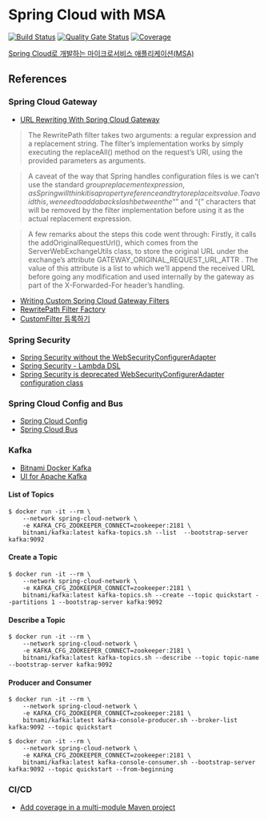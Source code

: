 # Spring Cloud with MSA

[![Build Status](https://app.travis-ci.com/safecornerscoffee/spring-cloud-with-msa.svg?branch=master)](https://app.travis-ci.com/safecornerscoffee/spring-cloud-with-msa)
[![Quality Gate Status](https://sonarcloud.io/api/project_badges/measure?project=safecornerscoffee_spring-cloud-with-msa&metric=alert_status)](https://sonarcloud.io/summary/new_code?id=safecornerscoffee_spring-cloud-with-msa)
[![Coverage](https://sonarcloud.io/api/project_badges/measure?project=safecornerscoffee_spring-cloud-with-msa&metric=coverage)](https://sonarcloud.io/summary/new_code?id=safecornerscoffee_spring-cloud-with-msa)

[Spring Cloud로 개발하는 마이크로서비스 애플리케이션(MSA)](https://www.inflearn.com/course/%EC%8A%A4%ED%94%84%EB%A7%81-%ED%81%B4%EB%9D%BC%EC%9A%B0%EB%93%9C-%EB%A7%88%EC%9D%B4%ED%81%AC%EB%A1%9C%EC%84%9C%EB%B9%84%EC%8A%A4/)

## References

### Spring Cloud Gateway
- [URL Rewriting With Spring Cloud Gateway](https://www.springcloud.io/post/2022-03/spring-cloud-gateway-url-rewriting/)
> The RewritePath filter takes two arguments: a regular expression and a replacement string. The filter’s implementation works by simply executing the replaceAll() method on the request’s URI, using the provided parameters as arguments.

> A caveat of the way that Spring handles configuration files is we can’t use the standard ${group} replacement expression, as Spring will think it is a property reference and try to replace its value. To avoid this, we need to add a backslash between the “$” and “{” characters that will be removed by the filter implementation before using it as the actual replacement expression.

> A few remarks about the steps this code went through: Firstly, it calls the addOriginalRequestUrl(), which comes from the ServerWebExchangeUtils class, to store the original URL under the exchange’s attribute GATEWAY_ORIGINAL_REQUEST_URL_ATTR . The value of this attribute is a list to which we’ll append the received URL before going any modification and used internally by the gateway as part of the X-Forwarded-For header’s handling.
- [Writing Custom Spring Cloud Gateway Filters](https://www.baeldung.com/spring-cloud-custom-gateway-filters)
- [RewritePath Filter Factory](https://docs.spring.io/spring-cloud-gateway/docs/current/reference/html/#the-rewritepath-gatewayfilter-factory)
- [CustomFilter 등록하기](https://wonit.tistory.com/500)

### Spring Security
- [Spring Security without the WebSecurityConfigurerAdapter](https://spring.io/blog/2022/02/21/spring-security-without-the-websecurityconfigureradapter)
- [Spring Security - Lambda DSL](https://spring.io/blog/2019/11/21/spring-security-lambda-dsl)
- [Spring Security is deprecated WebSecurityConfigurerAdapter configuration class](https://www.mo4tech.com/spring-security-is-deprecated-websecurityconfigureradapter-configuration-class.html)

### Spring Cloud Config and Bus
- [Spring Cloud Config](https://docs.spring.io/spring-cloud-config/docs/current/reference/html/)
- [Spring Cloud Bus](https://docs.spring.io/spring-cloud-bus/docs/current/reference/html/)

### Kafka
- [Bitnami Docker Kafka](https://hub.docker.com/r/bitnami/kafka/)
- [UI for Apache Kafka](https://github.com/provectus/kafka-ui)

#### List of Topics
```shell
$ docker run -it --rm \
    --network spring-cloud-network \
    -e KAFKA_CFG_ZOOKEEPER_CONNECT=zookeeper:2181 \
    bitnami/kafka:latest kafka-topics.sh --list  --bootstrap-server kafka:9092
```

#### Create a Topic
```shell
$ docker run -it --rm \
    --network spring-cloud-network \
    -e KAFKA_CFG_ZOOKEEPER_CONNECT=zookeeper:2181 \
    bitnami/kafka:latest kafka-topics.sh --create --topic quickstart --partitions 1 --bootstrap-server kafka:9092
```

#### Describe a Topic
```shell
$ docker run -it --rm \
    --network spring-cloud-network \
    -e KAFKA_CFG_ZOOKEEPER_CONNECT=zookeeper:2181 \
    bitnami/kafka:latest kafka-topics.sh --describe --topic topic-name --bootstrap-server kafka:9092
```

#### Producer and Consumer

```shell
$ docker run -it --rm \
    --network spring-cloud-network \
    -e KAFKA_CFG_ZOOKEEPER_CONNECT=zookeeper:2181 \
    bitnami/kafka:latest kafka-console-producer.sh --broker-list kafka:9092 --topic quickstart
```

```shell
$ docker run -it --rm \
    --network spring-cloud-network \
    -e KAFKA_CFG_ZOOKEEPER_CONNECT=zookeeper:2181 \
    bitnami/kafka:latest kafka-console-consumer.sh --bootstrap-server kafka:9092 --topic quickstart --from-beginning
```

### CI/CD
- [Add coverage in a multi-module Maven project](https://docs.sonarcloud.io/enriching/test-coverage/java-test-coverage/)